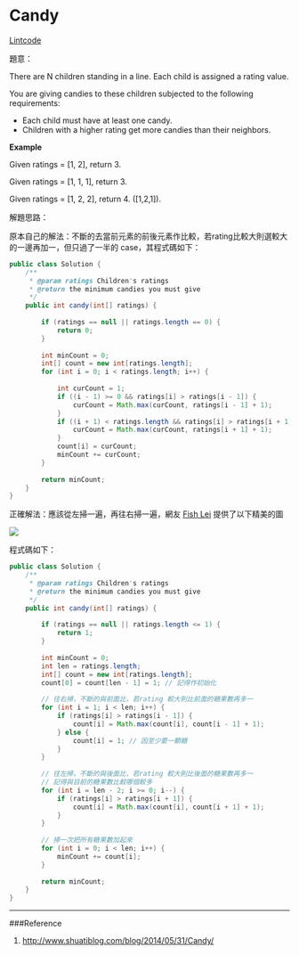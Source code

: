 # Candy

[Lintcode](http://www.lintcode.com/en/problem/candy/)

題意：

There are N children standing in a line. Each child is assigned a rating value.

You are giving candies to these children subjected to the following requirements:

- Each child must have at least one candy.
- Children with a higher rating get more candies than their neighbors.

**Example**

Given ratings = [1, 2], return 3.

Given ratings = [1, 1, 1], return 3.

Given ratings = [1, 2, 2], return 4. ([1,2,1]).

解題思路：

原本自己的解法：不斷的去當前元素的前後元素作比較，若rating比較大則選較大的一邊再加一，但只過了一半的 case，其程式碼如下：

```java
public class Solution {
    /**
     * @param ratings Children's ratings
     * @return the minimum candies you must give
     */
    public int candy(int[] ratings) {
        
        if (ratings == null || ratings.length == 0) {
            return 0;
        }
        
        int minCount = 0;
        int[] count = new int[ratings.length];
        for (int i = 0; i < ratings.length; i++) {
            
            int curCount = 1;
            if ((i - 1) >= 0 && ratings[i] > ratings[i - 1]) {
                curCount = Math.max(curCount, ratings[i - 1] + 1);
            }
            if ((i + 1) < ratings.length && ratings[i] > ratings[i + 1]) {
                curCount = Math.max(curCount, ratings[i + 1] + 1);
            }
            count[i] = curCount;
            minCount += curCount;
        }
        
        return minCount;
    }
}
```

正確解法：應該從左掃一遍，再往右掃一遍，網友 [Fish Lei](http://www.shuatiblog.com/blog/2014/05/31/Candy/) 提供了以下精美的圖

![](http://www.shuatiblog.com/assets/images/candy.png)

程式碼如下：

```java
public class Solution {
    /**
     * @param ratings Children's ratings
     * @return the minimum candies you must give
     */
    public int candy(int[] ratings) {
        
        if (ratings == null || ratings.length <= 1) {
            return 1;
        }
        
        int minCount = 0;
        int len = ratings.length;
        int[] count = new int[ratings.length];
        count[0] = count[len - 1] = 1; // 記得作初始化
        
        // 往右掃，不斷的與前面比，若rating 較大則比前面的糖果數再多一
        for (int i = 1; i < len; i++) {
            if (ratings[i] > ratings[i - 1]) {
                count[i] = Math.max(count[i], count[i - 1] + 1);
            } else {
                count[i] = 1; // 因至少要一顆糖
            }
        }
        
        // 往左掃，不斷的與後面比，若rating 較大則比後面的糖果數再多一
        // 記得與目前的糖果數比較哪個較多
        for (int i = len - 2; i >= 0; i--) {
            if (ratings[i] > ratings[i + 1]) {
                count[i] = Math.max(count[i], count[i + 1] + 1);
            }
        }
        
        // 掃一次把所有糖果數加起來
        for (int i = 0; i < len; i++) {
            minCount += count[i];
        }
        
        return minCount;
    }
}

```


---
###Reference
1. http://www.shuatiblog.com/blog/2014/05/31/Candy/